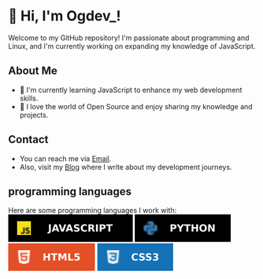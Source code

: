 # 👋 Hi, I'm Ogdev_!

Welcome to my GitHub repository! I'm passionate about programming and Linux, and I'm currently working on expanding my knowledge of JavaScript.

## About Me
- 🌱 I'm currently learning JavaScript to enhance my web development skills.
- 👀 I love the world of Open Source and enjoy sharing my knowledge and projects.

## Contact
- You can reach me via [Email](ogdevcl+github@gmail.com).
- Also, visit my [Blog](soon) where I write about my development journeys.

## programming languages
Here are some programming languages I work with:
![JavaScript](Imgs/javascript.svg)
![Python](Imgs/py.svg)
![Html](Imgs/html.svg)
![CSS](Imgs/css.svg)
